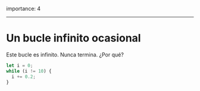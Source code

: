 importance: 4

---

# Un bucle infinito ocasional

Este bucle es infinito. Nunca termina. ¿Por qué?

```js
let i = 0;
while (i != 10) {
  i += 0.2;
}
```

